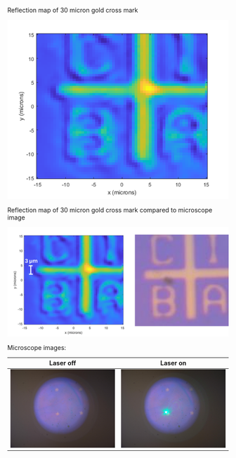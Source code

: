 Reflection map of 30 micron gold cross mark

![Reflection map of 30 micron cross mark.](cross_mark_0_0005mmsteps_02282024_v3.png)

Reflection map of 30 micron gold cross mark compared to microscope image

![Reflection map of 30 micron cross mark.](cross_mark_0_0005mmsteps_02282024_v3_compare.png)

Microscope images:

Laser off             |Laser on
:-------------------------:|:-------------------------:
![Microscope image of 30 micron gold cross mark](cross_mark_0_0005mmsteps_02282024_v3_nolaser.jpg)  |  ![Microscope image of 30 micron gold cross mark wiht laser spot](cross_mark_0_0005mmsteps_02282024_v3.jpg)





